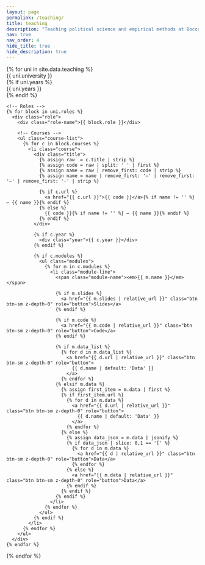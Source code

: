 ```yaml
---
layout: page
permalink: /teaching/
title: teaching
description: "Teaching political science and empirical methods at Bocconi University, with course slides, code, and datasets available to students."
nav: true
nav_order: 4
hide_title: true
hide_description: true
---
```


<div class="teaching">
  {% for uni in site.data.teaching %}
    <!-- University -->
    <div class="university">
      <div class="name">{{ uni.university }}</div>
      {% if uni.years %}
        <div class="years">{{ uni.years }}</div>
      {% endif %}
    </div>

    <!-- Roles -->
    {% for block in uni.roles %}
      <div class="role">
        <div class="role-name">{{ block.role }}</div>

        <!-- Courses -->
        <ul class="course-list">
          {% for c in block.courses %}
            <li class="course">
              <div class="title">
                {% assign raw  = c.title | strip %}
                {% assign code = raw | split: ' ' | first %}
                {% assign name = raw | remove_first: code | strip %}
                {% assign name = name | remove_first: '–' | remove_first: '—' | remove_first: '-' | strip %}

                {% if c.url %}
                  <a href="{{ c.url }}">{{ code }}</a>{% if name != '' %} – {{ name }}{% endif %}
                {% else %}
                  {{ code }}{% if name != '' %} – {{ name }}{% endif %}
                {% endif %}
              </div>

              {% if c.year %}
                <div class="year">{{ c.year }}</div>
              {% endif %}

              {% if c.modules %}
                <ul class="modules">
                  {% for m in c.modules %}
                    <li class="module-line">
                      <span class="module-name"><em>{{ m.name }}</em></span>

                      {% if m.slides %}
                        <a href="{{ m.slides | relative_url }}" class="btn btn-sm z-depth-0" role="button">Slides</a>
                      {% endif %}

                      {% if m.code %}
                        <a href="{{ m.code | relative_url }}" class="btn btn-sm z-depth-0" role="button">Code</a>
                      {% endif %}

                      {% if m.data_list %}
                        {% for d in m.data_list %}
                          <a href="{{ d.url | relative_url }}" class="btn btn-sm z-depth-0" role="button">
                            {{ d.name | default: 'Data' }}
                          </a>
                        {% endfor %}
                      {% elsif m.data %}
                        {% assign first_item = m.data | first %}
                        {% if first_item.url %}
                          {% for d in m.data %}
                            <a href="{{ d.url | relative_url }}" class="btn btn-sm z-depth-0" role="button">
                              {{ d.name | default: 'Data' }}
                            </a>
                          {% endfor %}
                        {% else %}
                          {% assign data_json = m.data | jsonify %}
                          {% if data_json | slice: 0,1 == '[' %}
                            {% for d in m.data %}
                              <a href="{{ d | relative_url }}" class="btn btn-sm z-depth-0" role="button">Data</a>
                            {% endfor %}
                          {% else %}
                            <a href="{{ m.data | relative_url }}" class="btn btn-sm z-depth-0" role="button">Data</a>
                          {% endif %}
                        {% endif %}
                      {% endif %}
                    </li>
                  {% endfor %}
                </ul>
              {% endif %}
            </li>
          {% endfor %}
        </ul>
      </div>
    {% endfor %}

{% endfor %}

</div>
